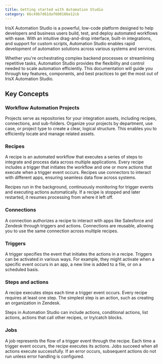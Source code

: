 ```yaml
---
title: Getting started with Automation Studio
category: 66c49b7d61daf600186e12cb
---
```


IrisX Automation Studio is a powerful, low-code platform designed to help developers and business users build, test, and deploy automated workflows with ease. With an intuitive drag-and-drop interface, built-in integrations, and support for custom scripts, Automation Studio enables rapid development of automation solutions across various systems and services.

Whether you're orchestrating complex backend processes or streamlining repetitive tasks, Automation Studio provides the flexibility and control needed to scale automation efficiently. This documentation will guide you through key features, components, and best practices to get the most out of IrisX Automation Studio.

## Key Concepts

### Workflow Automation Projects
Projects serve as repositories for your integration assets, including recipes, connections, and sub-folders. Organize your projects by department, use case, or project type to create a clear, logical structure. This enables you to efficiently locate and manage related assets.

### Recipes
A recipe is an automated workflow that executes a series of steps to integrate and process data across multiple applications. Every recipe includes a trigger that initiates the workflow and one or more actions that execute when a trigger event occurs. Recipes use connectors to interact with different apps, ensuring seamless data flow across systems.

Recipes run in the background, continuously monitoring for trigger events and executing actions automatically. If a recipe is stopped and later restarted, it resumes processing from where it left off.

### Connections
A connection authorizes a recipe to interact with apps like Salesforce and Zendesk through triggers and actions. Connections are reusable, allowing you to use the same connection across multiple recipes.

### Triggers
A trigger specifies the event that initiates the actions in a recipe. Triggers can be activated in various ways. For example, they might activate when a specific event occurs in an app, a new line is added to a file, or on a scheduled basis.

### Steps and actions
A recipe executes steps each time a trigger event occurs. Every recipe requires at least one step. The simplest step is an action, such as creating an organization in Zendesk.

Steps in Automation Studio can include actions, conditional actions, list actions, actions that call other recipes, or try/catch blocks.

### Jobs
A job represents the flow of a trigger event through the recipe. Each time a trigger event occurs, the recipe executes its actions. Jobs succeed when all actions execute successfully. If an error occurs, subsequent actions do not run unless error handling is configured.
